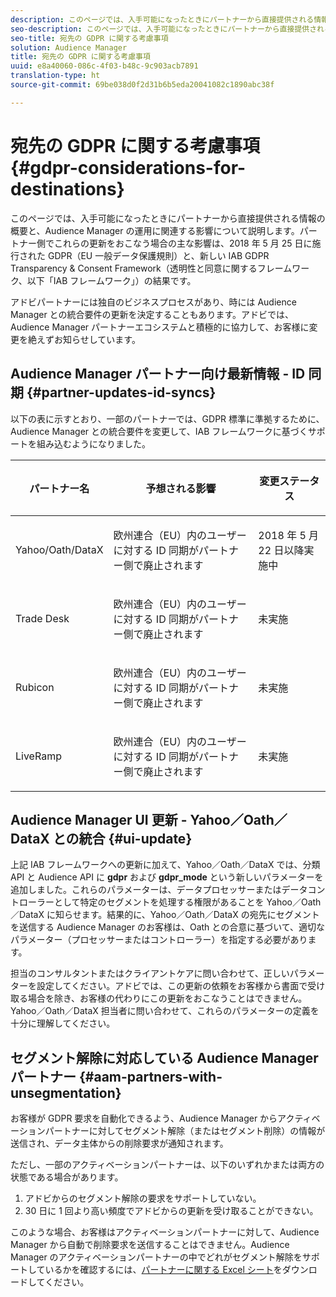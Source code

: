 ```yaml
---
description: このページでは、入手可能になったときにパートナーから直接提供される情報の概要と、Audience Manager の運用に関連する影響について説明します。パートナー側でこれらの更新をおこなう場合の主な影響は、2018 年 5 月 25 日に施行された GDPR（EU 一般データ保護規則）と、新しい IAB GDPR Transparency & Consent Framework（透明性と同意に関するフレームワーク、以下「IAB フレームワーク」）の結果です。
seo-description: このページでは、入手可能になったときにパートナーから直接提供される情報の概要と、Audience Manager の運用に関連する影響について説明します。パートナー側でこれらの更新をおこなう場合の主な影響は、2018 年 5 月 25 日に施行された GDPR（EU 一般データ保護規則）と、新しい IAB GDPR Transparency & Consent Framework（透明性と同意に関するフレームワーク、以下「IAB フレームワーク」）の結果です。
seo-title: 宛先の GDPR に関する考慮事項
solution: Audience Manager
title: 宛先の GDPR に関する考慮事項
uuid: e8a40060-086c-4f03-b48c-9c903acb7891
translation-type: ht
source-git-commit: 69be038d0f2d31b6b5eda20041082c1890abc38f

---
```



# 宛先の GDPR に関する考慮事項{#gdpr-considerations-for-destinations}

このページでは、入手可能になったときにパートナーから直接提供される情報の概要と、Audience Manager の運用に関連する影響について説明します。パートナー側でこれらの更新をおこなう場合の主な影響は、2018 年 5 月 25 日に施行された GDPR（EU 一般データ保護規則）と、新しい IAB GDPR Transparency &amp; Consent Framework（透明性と同意に関するフレームワーク、以下「IAB フレームワーク」）の結果です。

アドビパートナーには独自のビジネスプロセスがあり、時には Audience Manager との統合要件の更新を決定することもあります。アドビでは、Audience Manager パートナーエコシステムと積極的に協力して、お客様に変更を絶えずお知らせしています。

## Audience Manager パートナー向け最新情報 - ID 同期 {#partner-updates-id-syncs}

以下の表に示すとおり、一部のパートナーでは、GDPR 標準に準拠するために、Audience Manager との統合要件を変更して、IAB フレームワークに基づくサポートを組み込むようになりました。

<table id="table_335A470D4F10434E9CF587089FB54B0C"> 
 <thead> 
  <tr> 
   <th colname="col1" class="entry"> <p>パートナー名 </p> </th> 
   <th colname="col2" class="entry"> <p>予想される影響 </p> </th> 
   <th colname="col3" class="entry"> <p>変更ステータス </p> </th> 
  </tr>
 </thead>
 <tbody> 
  <tr> 
   <td colname="col1"> <p>Yahoo/Oath/DataX </p> </td> 
   <td colname="col2"> <p>欧州連合（EU）内のユーザーに対する ID 同期がパートナー側で廃止されます </p> </td> 
   <td colname="col3"> <p>2018 年 5 月 22 日以降実施中 </p> </td> 
  </tr> 
  <tr> 
   <td colname="col1"> <p>Trade Desk </p> </td> 
   <td colname="col2"> <p>欧州連合（EU）内のユーザーに対する ID 同期がパートナー側で廃止されます </p> </td> 
   <td colname="col3"> <p>未実施 </p> </td> 
  </tr> 
  <tr> 
   <td colname="col1"> <p>Rubicon </p> </td> 
   <td colname="col2"> <p>欧州連合（EU）内のユーザーに対する ID 同期がパートナー側で廃止されます </p> </td> 
   <td colname="col3"> <p>未実施 </p> </td> 
  </tr> 
  <tr> 
   <td colname="col1"> <p>LiveRamp </p> </td> 
   <td colname="col2"> <p>欧州連合（EU）内のユーザーに対する ID 同期がパートナー側で廃止されます </p> </td> 
   <td colname="col3"> <p>未実施 </p> </td> 
  </tr> 
 </tbody> 
</table>

## Audience Manager UI 更新 - Yahoo／Oath／DataX との統合 {#ui-update}

上記 IAB フレームワークへの更新に加えて、Yahoo／Oath／DataX では、分類 API と Audience API に **gdpr** および **gdpr_mode** という新しいパラメーターを追加しました。これらのパラメーターは、データプロセッサーまたはデータコントローラーとして特定のセグメントを処理する権限があることを Yahoo／Oath／DataX に知らせます。結果的に、Yahoo／Oath／DataX の宛先にセグメントを送信する Audience Manager のお客様は、Oath との合意に基づいて、適切なパラメーター（プロセッサーまたはコントローラー）を指定する必要があります。

担当のコンサルタントまたはクライアントケアに問い合わせて、正しいパラメーターを設定してください。アドビでは、この更新の依頼をお客様から書面で受け取る場合を除き、お客様の代わりにこの更新をおこなうことはできません。Yahoo／Oath／DataX 担当者に問い合わせて、これらのパラメーターの定義を十分に理解してください。

## セグメント解除に対応している Audience Manager パートナー {#aam-partners-with-unsegmentation}

お客様が GDPR 要求を自動化できるよう、Audience Manager からアクティベーションパートナーに対してセグメント解除（またはセグメント削除）の情報が送信され、データ主体からの削除要求が通知されます。

ただし、一部のアクティベーションパートナーは、以下のいずれかまたは両方の状態である場合があります。

1. アドビからのセグメント解除の要求をサポートしていない。
1. 30 日に 1 回より高い頻度でアドビからの更新を受け取ることができない。

このような場合、お客様はアクティベーションパートナーに対して、Audience Manager から自動で削除要求を送信することはできません。Audience Manager のアクティベーションパートナーの中でどれがセグメント解除をサポートしているかを確認するには、[パートナーに関する Excel シート](/help/using/overview/aam-gdpr/assets/AAM-Partners-July2019.xlsx)をダウンロードしてください。
